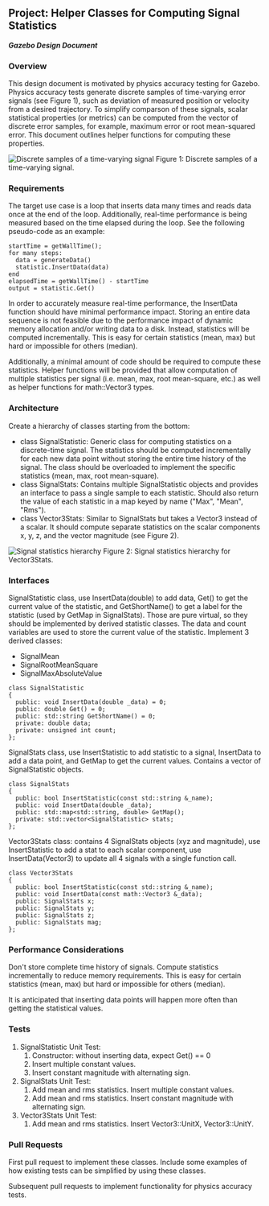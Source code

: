 ## Project: Helper Classes for Computing Signal Statistics
***Gazebo Design Document***

### Overview

This design document is motivated by physics accuracy testing for Gazebo.
Physics accuracy tests generate discrete samples of time-varying error signals (see Figure 1),
such as deviation of measured position or velocity from a desired trajectory.
To simplify comparson of these signals,
scalar statistical properties (or metrics) can be computed
from the vector of discrete error samples,
for example, maximum error or root mean-squared error.
This document outlines helper functions for computing these properties.

![Discrete samples of a time-varying signal](https://bitbucket.org/osrf/gazebo_design/raw/69d0c56c8ae18f79cdabcc40a9cedf13e51b480e/signal_stats/discrete_signal.png)
Figure 1: Discrete samples of a time-varying signal.

### Requirements

The target use case is a loop that inserts data many times and reads data once at the end of the loop.
Additionally, real-time performance is being measured based on the time elapsed during the loop.
See the following pseudo-code as an example:

~~~
startTime = getWallTime();
for many steps:
  data = generateData()
  statistic.InsertData(data)
end
elapsedTime = getWallTime() - startTime
output = statistic.Get()
~~~

In order to accurately measure real-time performance,
the InsertData function should have minimal performance impact.
Storing an entire data sequence is not feasible due to
the performance impact of dynamic memory allocation and/or
writing data to a disk.
Instead, statistics will be computed incrementally.
This is easy for certain statistics (mean, max)
but hard or impossible for others (median).

Additionally, a minimal amount of code should be required
to compute these statistics.
Helper functions will be provided that allow computation of
multiple statistics per signal
(i.e. mean, max, root mean-square, etc.)
as well as helper functions for math::Vector3 types.

### Architecture
Create a hierarchy of classes starting from the bottom:

* class SignalStatistic: Generic class for computing statistics on a discrete-time signal.
The statistics should be computed incrementally for each new data point without
storing the entire time history of the signal.
The class should be overloaded to implement the specific statistics (mean, max, root mean-square).
* class SignalStats: Contains multiple SignalStatistic objects and provides an
interface to pass a single sample to each statistic.
Should also return the value of each statistic
in a map keyed by name ("Max", "Mean", "Rms").
* class Vector3Stats: Similar to SignalStats but takes a Vector3 instead of a scalar.
It should compute separate statistics on the scalar components x, y, z,
and the vector magnitude (see Figure 2).

![Signal statistics hierarchy](https://bitbucket.org/osrf/gazebo_design/raw/69d0c56c8ae18f79cdabcc40a9cedf13e51b480e/signal_stats/signal_stats_hierarchy.png)
Figure 2: Signal statistics hierarchy for Vector3Stats.

### Interfaces
SignalStatistic class, use InsertData(double) to add data,
Get() to get the current value of the statistic,
and GetShortName() to get a label for the statistic (used by GetMap in SignalStats).
Those are pure virtual, so they should be implemented by derived statistic classes.
The data and count variables are used to store the current value of the statistic.
Implement 3 derived classes:

* SignalMean
* SignalRootMeanSquare
* SignalMaxAbsoluteValue
~~~
class SignalStatistic
{
  public: void InsertData(double _data) = 0;
  public: double Get() = 0;
  public: std::string GetShortName() = 0;
  private: double data;
  private: unsigned int count;
};
~~~

SignalStats class, use InsertStatistic to add statistic to a signal,
InsertData to add a data point, and GetMap to get the current values.
Contains a vector of SignalStatistic objects.
~~~
class SignalStats
{
  public: bool InsertStatistic(const std::string &_name);
  public: void InsertData(double _data);
  public: std::map<std::string, double> GetMap();
  private: std::vector<SignalStatistic> stats;
};
~~~

Vector3Stats class: contains 4 SignalStats objects (xyz and magnitude),
use InsertStatistic to add a stat to each scalar component,
use InsertData(Vector3) to update all 4 signals with a single function call.
~~~
class Vector3Stats
{
  public: bool InsertStatistic(const std::string &_name);
  public: void InsertData(const math::Vector3 &_data);
  public: SignalStats x;
  public: SignalStats y;
  public: SignalStats z;
  public: SignalStats mag;
};
~~~

### Performance Considerations
Don't store complete time history of signals.
Compute statistics incrementally to reduce memory requirements.
This is easy for certain statistics (mean, max)
but hard or impossible for others (median).

It is anticipated that inserting data points will happen more often
than getting the statistical values.

### Tests

1. SignalStatistic Unit Test:
    1. Constructor: without inserting data, expect Get() == 0
    1. Insert multiple constant values.
    1. Insert constant magnitude with alternating sign.
1. SignalStats Unit Test:
    1. Add mean and rms statistics. Insert multiple constant values.
    1. Add mean and rms statistics. Insert constant magnitude with alternating sign.
1. Vector3Stats Unit Test:
    1. Add mean and rms statistics. Insert Vector3::UnitX, Vector3::UnitY.

### Pull Requests
First pull request to implement these classes.
Include some examples of how existing tests can be simplified by using
these classes.

Subsequent pull requests to implement functionality for physics accuracy tests.
